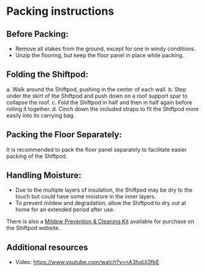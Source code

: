 # Packing instructions

 ##   Before Packing:
-  Remove all stakes from the ground, except for one in windy conditions.
-  Unzip the flooring, but keep the floor panel in place while packing.

##    Folding the Shiftpod:
a. Walk around the Shiftpod, pushing in the center of each wall.
b. Step under the skirt of the Shiftpod and push down on a roof support spar to collapse the roof.
c. Fold the Shiftpod in half and then in half again before rolling it together.
d. Cinch down the included straps to fit the Shiftpod more easily into its carrying bag.

##    Packing the Floor Separately:
It is recommended to pack the floor panel separately to facilitate easier packing of the Shiftpod.

##    Handling Moisture:
 - Due to the multiple layers of insulation, the Shiftpod may be dry to the touch but could have some moisture in the inner layers.
 - To prevent mildew and degradation, allow the Shiftpod to dry out at home for an extended period after use.

There is also a [Mildew Prevention & Cleaning Kit](https://shiftpod.com/shiftpod/accessories/shiftpod-mildew-prevention-cleaning-kit) available for purchase on the Shiftpod website.

## Additional resources

- Video: <https://www.youtube.com/watch?v=nA3hqUj3fbE>

